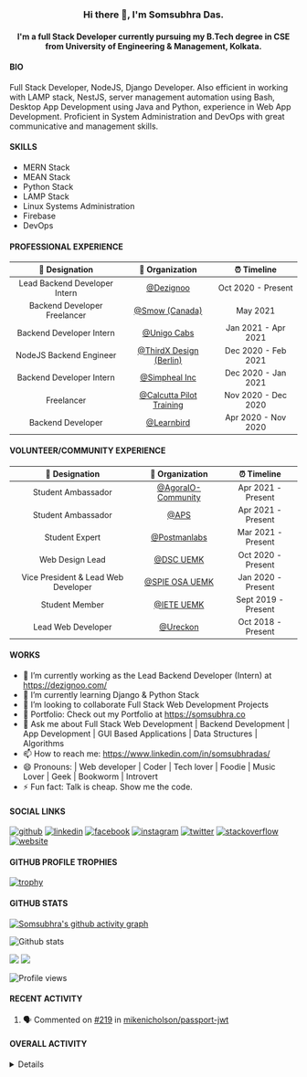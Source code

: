 <h3 align="center"> Hi there 👋, I'm Somsubhra Das. </h3>

<h4 align="center"> I'm a full Stack Developer currently pursuing my B.Tech degree in CSE from University of Engineering & Management, Kolkata.  </h4>

#### BIO

Full Stack Developer, NodeJS, Django Developer. Also efficient in working with LAMP stack, NestJS, server management automation using Bash, Desktop App Development using Java and Python, experience in Web App Development. Proficient in System Administration and DevOps with great communicative and management skills.

#### SKILLS

- MERN Stack
- MEAN Stack
- Python Stack
- LAMP Stack
- Linux Systems Administration
- Firebase
- DevOps

#### PROFESSIONAL EXPERIENCE

|        💼 Designation         |                        🏢 Organization                        |     ⏰ Timeline     |
| :---------------------------: | :-----------------------------------------------------------: | :-----------------: |
| Lead Backend Developer Intern |              [@Dezignoo](https://dezignoo.com/)               | Oct 2020 - Present  |
| Backend Developer Freelancer  |               [@Smow (Canada)](http://smow.ca/)               |      May 2021       |
|   Backend Developer Intern    |       [@Unigo Cabs](https://github.com/UnigoCabs-Dev/)        | Jan 2021 - Apr 2021 |
|    NodeJS Backend Engineer    |       [@ThirdX Design (Berlin)](https://thirdx.design/)       | Dec 2020 - Feb 2021 |
|   Backend Developer Intern    |            [@Simpheal Inc](https://simpheal.com/)             | Dec 2020 - Jan 2021 |
|          Freelancer           | [@Calcutta Pilot Training](http://calcuttapilottraining.com/) | Nov 2020 - Dec 2020 |
|       Backend Developer       |            [@Learnbird](https://www.learnbird.in/)            | Apr 2020 - Nov 2020 |

#### VOLUNTEER/COMMUNITY EXPERIENCE

|           💼 Designation            |                      🏢 Organization                       |     ⏰ Timeline     |
| :---------------------------------: | :--------------------------------------------------------: | :-----------------: |
|         Student Ambassador          | [@AgoraIO-Community](https://github.com/AgoraIO-Community) | Apr 2021 - Present  |
|         Student Ambassador          |                  [@APS](https://aps.org)                   | Apr 2021 - Present  |
|           Student Expert            |      [@Postmanlabs](https://github.com/postmanlabs/)       | Mar 2021 - Present  |
|           Web Design Lead           |              [@DSC UEMK](https://dscuemk.co/)              | Oct 2020 - Present  |
| Vice President & Lead Web Developer |         [@SPIE OSA UEMK](http://spieosauemk.team/)         | Jan 2020 - Present  |
|           Student Member            |                       [@IETE UEMK]()                       | Sept 2019 - Present |
|         Lead Web Developer          |              [@Ureckon](https://ureckon.org/)              | Oct 2018 - Present  |

#### WORKS

- 🔭 I’m currently working as the Lead Backend Developer (Intern) at https://dezignoo.com/
- 🌱 I’m currently learning Django & Python Stack
- 👯 I’m looking to collaborate Full Stack Web Development Projects
- 💼 Portfolio: Check out my Portfolio at https://somsubhra.co
- 💬 Ask me about Full Stack Web Development | Backend Development | App Development | GUI Based Applications | Data Structures | Algorithms
- 📫 How to reach me: https://www.linkedin.com/in/somsubhradas/
- 😄 Pronouns: | Web developer | Coder | Tech lover | Foodie | Music Lover | Geek | Bookworm | Introvert
- ⚡ Fun fact: Talk is cheap. Show me the code.

#### SOCIAL LINKS

<p align="center">

[<img src='https://cdn.jsdelivr.net/npm/simple-icons@3.0.1/icons/github.svg' alt='github' height='40'>](https://github.com/Somsubhra1) [<img src='https://cdn.jsdelivr.net/npm/simple-icons@3.0.1/icons/linkedin.svg' alt='linkedin' height='40'>](https://www.linkedin.com/in/somsubhradas/) [<img src='https://cdn.jsdelivr.net/npm/simple-icons@3.0.1/icons/facebook.svg' alt='facebook' height='40'>](https://www.facebook.com/S0msubhradas) [<img src='https://cdn.jsdelivr.net/npm/simple-icons@3.0.1/icons/instagram.svg' alt='instagram' height='40'>](https://www.instagram.com/somsubhra__das/) [<img src='https://cdn.jsdelivr.net/npm/simple-icons@3.0.1/icons/twitter.svg' alt='twitter' height='40'>](https://twitter.com/Somsubhra1CP) [<img src='https://cdn.jsdelivr.net/npm/simple-icons@3.0.1/icons/stackoverflow.svg' alt='stackoverflow' height='40'>](https://stackoverflow.com/users/10871274/somsubhra-das) [<img src='https://cdn.jsdelivr.net/npm/simple-icons@3.0.1/icons/icloud.svg' alt='website' height='40'>](https://somsubhra.co/)

</p>

#### GITHUB PROFILE TROPHIES

[![trophy](https://github-profile-trophy.vercel.app/?username=Somsubhra1&theme=flat)](https://github.com/ryo-ma/github-profile-trophy)

#### GITHUB STATS

[![Somsubhra's github activity graph](https://activity-graph.herokuapp.com/graph?username=somsubhra1&theme=react-dark)](https://github.com/somsubhra1)

<p align="center">

![Github stats](https://github-readme-stats.vercel.app/api?username=Somsubhra1&show_icons=true)<br>

<img src="https://github-readme-streak-stats.herokuapp.com/?user=Somsubhra1&theme=light" />

<img src="https://github-readme-stats.vercel.app/api/top-langs/?username=Somsubhra1&layout=compact&theme=light" />

![Profile views](https://gpvc.arturio.dev/Somsubhra1)

</p>

#### RECENT ACTIVITY

<!--START_SECTION:activity-->

1. 🗣 Commented on [#219](https://github.com/mikenicholson/passport-jwt/issues/219) in [mikenicholson/passport-jwt](https://github.com/mikenicholson/passport-jwt)
<!--END_SECTION:activity-->

#### OVERALL ACTIVITY

<details>
<!--START_SECTION:waka-->
**🐱 My Github Data** 

> 🏆 1,129 Contributions in the Year 2021
 > 
> 📦 260.6 kB Used in Github's Storage 
 > 
> 🚫 Not Opted to Hire
 > 
> 📜 141 Public Repositories 
 > 
> 🔑 13 Private Repositories  
 > 
**I'm a Night 🦉** 

```text
🌞 Morning    180 commits    ██░░░░░░░░░░░░░░░░░░░░░░░   11.21% 
🌆 Daytime    584 commits    █████████░░░░░░░░░░░░░░░░   36.39% 
🌃 Evening    647 commits    ██████████░░░░░░░░░░░░░░░   40.31% 
🌙 Night      194 commits    ███░░░░░░░░░░░░░░░░░░░░░░   12.09%

```
📅 **I'm Most Productive on Sunday** 

```text
Monday       198 commits    ███░░░░░░░░░░░░░░░░░░░░░░   12.34% 
Tuesday      224 commits    ███░░░░░░░░░░░░░░░░░░░░░░   13.96% 
Wednesday    187 commits    ███░░░░░░░░░░░░░░░░░░░░░░   11.65% 
Thursday     252 commits    ████░░░░░░░░░░░░░░░░░░░░░   15.7% 
Friday       222 commits    ███░░░░░░░░░░░░░░░░░░░░░░   13.83% 
Saturday     256 commits    ████░░░░░░░░░░░░░░░░░░░░░   15.95% 
Sunday       266 commits    ████░░░░░░░░░░░░░░░░░░░░░   16.57%

```


📊 **This Week I Spent My Time On** 

```text
💬 Programming Languages: 
JavaScript               2 hrs 35 mins       ████████████████░░░░░░░░░   65.22% 
Other                    27 mins             ███░░░░░░░░░░░░░░░░░░░░░░   11.6% 
Python                   22 mins             ██░░░░░░░░░░░░░░░░░░░░░░░   9.41% 
Java                     13 mins             █░░░░░░░░░░░░░░░░░░░░░░░░   5.81% 
C++                      7 mins              ░░░░░░░░░░░░░░░░░░░░░░░░░   3.32%

🔥 Editors: 
VS Code                  3 hrs 58 mins       █████████████████████████   100.0%

```

**I Mostly Code in JavaScript** 

```text
JavaScript               47 repos            ████████████░░░░░░░░░░░░░   47.96% 
HTML                     15 repos            ███░░░░░░░░░░░░░░░░░░░░░░   15.31% 
CSS                      12 repos            ███░░░░░░░░░░░░░░░░░░░░░░   12.24% 
Python                   12 repos            ███░░░░░░░░░░░░░░░░░░░░░░   12.24% 
TypeScript               6 repos             █░░░░░░░░░░░░░░░░░░░░░░░░   6.12%

```


**Timeline**

![Chart not found](https://raw.githubusercontent.com/Somsubhra1/Somsubhra1/master/charts/bar_graph.png) 


 Last Updated on 10/07/2021
<!--END_SECTION:waka-->
</details>
